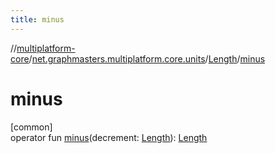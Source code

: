 ```yaml
---
title: minus
---
```

//[multiplatform-core](../../../index.html)/[net.graphmasters.multiplatform.core.units](../index.html)/[Length](index.html)/[minus](minus.html)



# minus



[common]\
operator fun [minus](minus.html)(decrement: [Length](index.html)): [Length](index.html)





